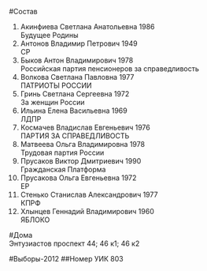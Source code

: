 #Состав
1. Акинфиева Светлана Анатольевна 1986   
    Будущее Родины
2. Антонов Владимир Петрович 1949   
    СР
3. Быков Антон Владимирович 1978   
    Российская партия пенсионеров за справедливость
4. Волкова Светлана Павловна 1977   
    ПАТРИОТЫ РОССИИ
5. Гринь Светлана Сергеевна 1972   
    За женщин России
6. Ильина Елена Васильевна 1969   
    ЛДПР
7. Космачев Владислав Евгеньевич 1976   
    ПАРТИЯ ЗА СПРАВЕДЛИВОСТЬ
8. Матвеева Ольга Владимировна 1978   
    Трудовая партия России
9. Прусаков Виктор Дмитриевич 1990   
    Гражданская Платформа
10. Прусакова Ольга Евгеньевна 1972   
    ЕР
11. Стенько Станислав Александрович 1977   
    КПРФ
12. Хлынцев Геннадий Владимирович 1960   
    ЯБЛОКО

#Дома  
Энтузиастов проспект 44; 46 к1; 46 к2

#Выборы-2012
##Номер УИК
803
